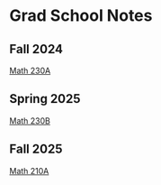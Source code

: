 # Grad School Notes

## Fall 2024
[Math 230A](https://github.com/jvillarante/Grad-School-Notes/blob/c8bf6cf31789c9c46a4b7632f39e1fa2427ac6e7/Math230A/Lecture/main.pdf) <br />

## Spring 2025
[Math 230B](https://github.com/jvillarante/Grad-School-Notes/blob/c8bf6cf31789c9c46a4b7632f39e1fa2427ac6e7/Math230B/Lecture/main.pdf) <br />

## Fall 2025
[Math 210A](https://github.com/jvillarante/Grad-School-Notes/blob/main/Math210A/main.pdf)
